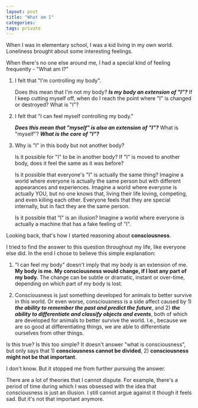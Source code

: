 ```yaml
---
layout: post
title: "What am I"
categories:
tags: private
---
```


When I was in elementary school, I was a kid living in my own world. Loneliness
brought about some interesting feelings. 

When there's no one else around me, I had a special kind of feeling frequently - "What am I?"

1. I felt that "I'm controlling my body". 

    Does this mean that I'm not my body? ***Is my body an extension of "I"?*** If I keep cutting myself off, when do I reach the point where "I" is changed or destroyed? What is "I"? 

2. I felt that "I can feel myself controlling my body."  

    ***Does this mean that "myself" is also an extension of "I"?*** What is "myself"? ***What is the core of "I"?***

3. Why is "I" in this body but not another body? 

    Is it possible for "I" to be in another body? If "I" is moved to another body, does it feel the same as it was before? 

    Is it possible that everyone's "I" is actually the same thing? Imagine a world where everyone is actually the same person but with different appearances and experiences. Imagine a world where everyone is actually YOU, but no one knows that, living their life loving, competing, and even killing each other. Everyone feels that they are special internally, but in fact they are the same person. 

    Is it possible that "I" is an illusion? Imagine a world where everyone is actually a machine that has a fake feeling of "I". 

Looking back, that's how I started reasoning about **consciousness**.

I tried to find the answer to this question throughout my life, like everyone
else did. In the end I chose to believe this simple explanation:

1. "I can feel my body" doesn't imply that my body is an extension of me. **My
body is me. My consciousness would change, if I lost any part of my body.** The
change can be subtle or dramatic, instant or over-time, depending on which part of my body is lost.

2. Consciousness is just something developed for animals to better survive in
this world. Or even worse, consciousness is a side affect caused by 1) ***the
ability to remember the past and predict the future***, and 2) ***the ability to
differentiate and classify objects and events***, both of which are developed for
animals to better survive the world. I.e., because we are so good at
differentiating things, we are able to differentiate
ourselves from other things. 

Is this true? Is this too simple? It doesn't answer "what is consciousness", but only says that 1) **consciousness cannot be divided**, 2) **consciousness might not be that important**. 

I don't know. But it stopped me from further pursuing the answer.

There are a lot of theories that I cannot dispute. For example, 
there's a period of time during which I was obsessed with the idea that
consciousness is just an illusion. I still cannot argue against it though it
feels sad. But it's not that important anymore. 

